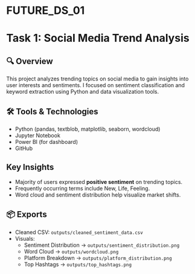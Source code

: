 # FUTURE_DS_01
# Task 1: Social Media Trend Analysis

## 🔍 Overview
This project analyzes trending topics on social media to gain insights into user interests and sentiments. I focused on sentiment classification and keyword extraction using Python and data visualization tools.

## 🛠 Tools & Technologies
- Python (pandas, textblob, matplotlib, seaborn, wordcloud)
- Jupyter Notebook
- Power BI (for dashboard)
- GitHub

## Key Insights
- Majority of users expressed **positive sentiment** on trending topics.
- Frequently occurring terms include New, Life, Feeling.
- Word cloud and sentiment distribution help visualize market shifts.

## 📦 Exports
- Cleaned CSV: `outputs/cleaned_sentiment_data.csv`
- Visuals:
  - Sentiment Distribution → `outputs/sentiment_distribution.png`
  - Word Cloud → `outputs/wordcloud.png`
  - Platform Breakdown → `outputs/platform_distribution.png`
  - Top Hashtags → `outputs/top_hashtags.png`